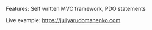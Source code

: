 Features:
  Self written MVC framework,
  PDO statements

Live example:
  https://juliyarudomanenko.com
